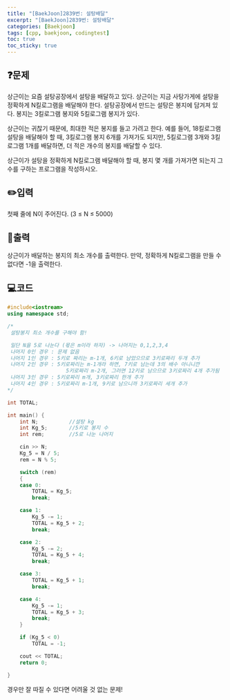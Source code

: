 ```yaml
---
title: "[BaekJoon]2839번: 설탕배달"
excerpt: "[BaekJoon]2839번: 설탕배달"
categories: [Baekjoon]
tags: [cpp, baekjoon, codingtest]
toc: true
toc_sticky: true
---
```


## ❓문제
상근이는 요즘 설탕공장에서 설탕을 배달하고 있다. 상근이는 지금 사탕가게에 설탕을 정확하게 N킬로그램을 배달해야 한다. 설탕공장에서 만드는 설탕은 봉지에 담겨져 있다. 봉지는 3킬로그램 봉지와 5킬로그램 봉지가 있다.

상근이는 귀찮기 때문에, 최대한 적은 봉지를 들고 가려고 한다. 예를 들어, 18킬로그램 설탕을 배달해야 할 때, 3킬로그램 봉지 6개를 가져가도 되지만, 5킬로그램 3개와 3킬로그램 1개를 배달하면, 더 적은 개수의 봉지를 배달할 수 있다.

상근이가 설탕을 정확하게 N킬로그램 배달해야 할 때, 봉지 몇 개를 가져가면 되는지 그 수를 구하는 프로그램을 작성하시오.

## ✏️입력
첫째 줄에 N이 주어진다. (3 ≤ N ≤ 5000)

## 📜출력
상근이가 배달하는 봉지의 최소 개수를 출력한다. 만약, 정확하게 N킬로그램을 만들 수 없다면 -1을 출력한다.
<br>

## 💻코드
```cpp
#include<iostream>
using namespace std;

/*
 설탕봉지 최소 개수를 구해야 함!

 일단 N을 5로 나눈다 (몫은 m이라 하자) -> 나머지는 0,1,2,3,4
 나머지 0인 경우 : 문제 없음
 나머지 1인 경우 : 5키로 짜리는 m-1개, 6키로 남았으므로 3키로짜리 두개 추가
 나머지 2인 경우 : 5키로짜리는 m-1개라 하면, 7키로 남는데 3의 배수 아니니깐
				   5키로짜리 m-2개, 그러면 12키로 남으므로 3키로짜리 4개 추가됨
 나머지 3인 경우 : 5키로짜리 m개, 3키로짜리 한개 추가
 나머지 4인 경우 : 5키로짜리 m-1개, 9키로 남으니까 3키로짜리 세개 추가
*/

int TOTAL;

int main() {
	int N;          //설탕 kg
	int Kg_5;       //5키로 봉지 수
	int rem;        //5로 나눈 나머지

	cin >> N;		
	Kg_5 = N / 5;   
	rem = N % 5;    

	switch (rem)
	{
	case 0:
		TOTAL = Kg_5;
		break;

	case 1:
		Kg_5 -= 1;
		TOTAL = Kg_5 + 2;
		break;

	case 2:
		Kg_5 -= 2;
		TOTAL = Kg_5 + 4;
		break;

	case 3:
		TOTAL = Kg_5 + 1;
		break;

	case 4:
		Kg_5 -= 1;
		TOTAL = Kg_5 + 3;
		break;
	}

	if (Kg_5 < 0)
		TOTAL = -1;

	cout << TOTAL;
	return 0;

}
```
경우만 잘 따질 수 있다면 어려울 것 없는 문제! 